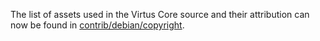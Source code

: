 The list of assets used in the Virtus Core source and their attribution can now be found in [contrib/debian/copyright](../contrib/debian/copyright).
